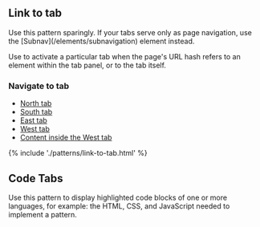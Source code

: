 <uxdot-pattern src="./patterns/link-to-tab.html">
  <h2 slot="heading">Link to tab</h2>
  <rh-alert state="warning">Use this pattern sparingly. If your tabs serve only as 
    page navigation, use the [Subnav](/elements/subnavigation) element 
    instead.</rh-alert>

  Use to activate a particular tab when the page's URL hash refers to an element
  within the tab panel, or to the tab itself.

</uxdot-pattern>

<nav id="simulate-nav" aria-labelledby="simulate-nav-heading">
  <h3 id="simulate-nav-heading">Navigate to tab</h3>
  <ul>
    <li><a href="#north">North tab</a></li>
    <li><a href="#south">South tab</a></li>
    <li><a href="#east">East tab</a></li>
    <li><a href="#west">West tab</a></li>
    <li><a href="#best">Content inside the West tab</a></li>
  </ul>
</nav>

{% include './patterns/link-to-tab.html' %}


<uxdot-pattern src="./patterns/code-tabs.html">
  <h2 slot="heading">Code Tabs</h2>

  Use this pattern to display highlighted code blocks of one or more languages,
  for example: the HTML, CSS, and JavaScript needed to implement a pattern.

</uxdot-pattern>

[element]: /elements/tabs
[css-props]: /elements/tabs/code/#css-custom-properties

